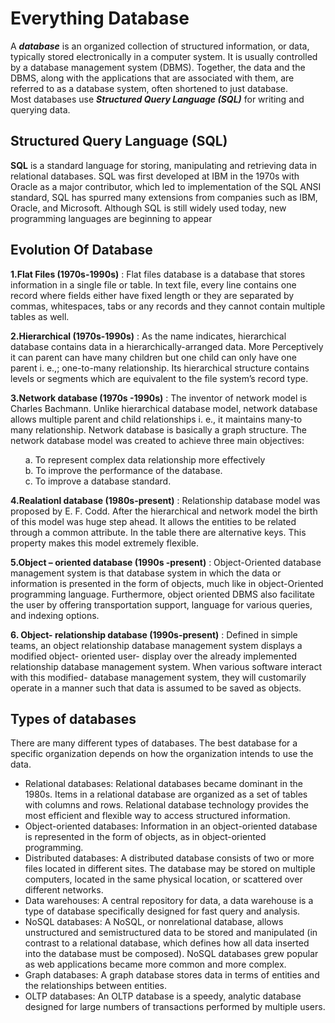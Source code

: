 # Everything Database

A ***database*** is an organized collection of structured information, or data, typically stored electronically in a computer system. It is usually controlled by a database management system (DBMS). Together, the data and the DBMS, along with the applications that are associated with them, are referred to as a database system, often shortened to just database. <br>
Most databases use ***Structured Query Language (SQL)*** for writing and querying data.

## Structured Query Language (SQL)

**SQL** is a standard language for storing, manipulating and retrieving data in  relational databases. SQL was first developed at IBM in the 1970s with Oracle as a major contributor, which led to implementation of the SQL ANSI standard, SQL has spurred many extensions from companies such as IBM, Oracle, and Microsoft. Although SQL is still widely used today, new programming languages are beginning to appear

## Evolution Of Database

 **1.Flat Files (1970s-1990s)** : Flat files database is a database that stores information in a single file or table. In text file, every line contains one record where fields either have fixed length or they are separated by commas, whitespaces, tabs or any records and they cannot contain multiple tables as well.
 
  **2.Hierarchical (1970s-1990s)** : As the name indicates, hierarchical database contains data in a hierarchically-arranged data. More Perceptively it can parent can have many children but one child can only have one parent i. e.,; one-to-many relationship. Its hierarchical structure contains levels or segments which are equivalent to the file system’s record type.
  
  **3.Network database (1970s -1990s)** : The inventor of network model is Charles Bachmann. Unlike hierarchical database model, network database allows multiple parent and child relationships i. e., it maintains many-to many relationship. Network database is basically a graph structure. The network database model was created to achieve three main objectives:<br>
  <ol>
  a. To represent complex data relationship more effectively<br>
  b. To improve the performance of the database.<br>
  c. To improve a database standard.
  </ol>
  
  **4.Realationl database (1980s-present)** : Relationship database model was proposed by E. F. Codd. After the hierarchical and network model the birth of this model was huge step ahead. It allows the entities to be related through a common attribute. In the table there are alternative keys. This property makes this model extremely flexible. 
  
  **5.Object – oriented database (1990s -present)** : Object-Oriented database management system is that database system in which the data or information is presented in the form of objects, much like in object-Oriented programming language. Furthermore, object oriented DBMS also facilitate the user by offering transportation support, language for various queries, and indexing options.
  
  **6. Object- relationship database (1990s-present)** : Defined in simple teams, an object relationship database management system displays a modified object- oriented user- display over the already implemented relationship database management system. When various software interact with this modified- database management system, they will customarily operate in a manner such that data is assumed to be saved as objects.
  
## Types of databases
There are many different types of databases. The best database for a specific organization depends on how the organization intends to use the data.

- Relational databases: Relational databases became dominant in the 1980s. Items in a relational database are organized as a set of tables with columns and rows. Relational database technology provides the most efficient and flexible way to access structured information.
- Object-oriented databases: Information in an object-oriented database is represented in the form of objects, as in object-oriented programming.
- Distributed databases: A distributed database consists of two or more files located in different sites. The database may be stored on multiple computers, located in the same physical location, or scattered over different networks.
- Data warehouses: A central repository for data, a data warehouse is a type of database specifically designed for fast query and analysis.
- NoSQL databases: A NoSQL, or nonrelational database, allows unstructured and semistructured data to be stored and manipulated (in contrast to a relational database, which defines how all data inserted into the database must be composed). NoSQL databases grew popular as web applications became more common and more complex.
- Graph databases: A graph database stores data in terms of entities and the relationships between entities.
- OLTP databases: An OLTP database is a speedy, analytic database designed for large numbers of transactions performed by multiple users.







